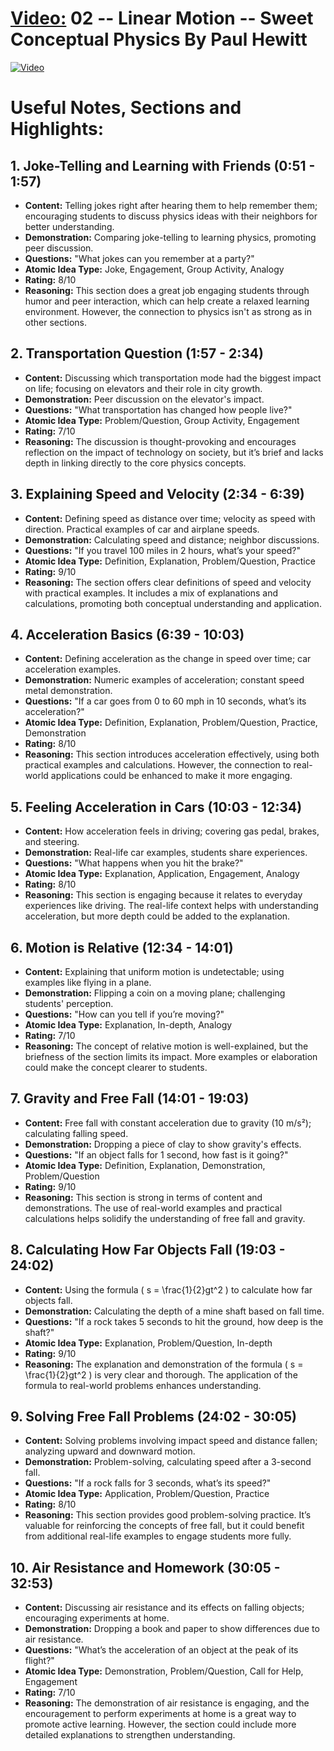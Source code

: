 
# [Video:](https://www.youtube.com/watch?v=615iXQPbh9k) 02 -- Linear Motion -- Sweet Conceptual Physics By Paul Hewitt

[![Video](https://img.youtube.com/vi/615iXQPbh9k/0.jpg)](https://www.youtube.com/watch?v=615iXQPbh9k)

# Useful Notes, Sections and Highlights: 

## 1. Joke-Telling and Learning with Friends (0:51 - 1:57)  
- **Content:** Telling jokes right after hearing them to help remember them; encouraging students to discuss physics ideas with their neighbors for better understanding.  
- **Demonstration:** Comparing joke-telling to learning physics, promoting peer discussion.  
- **Questions:** "What jokes can you remember at a party?"  
- **Atomic Idea Type:** Joke, Engagement, Group Activity, Analogy  
- **Rating:** 8/10  
- **Reasoning:** This section does a great job engaging students through humor and peer interaction, which can help create a relaxed learning environment. However, the connection to physics isn't as strong as in other sections.  

## 2. Transportation Question (1:57 - 2:34)  
- **Content:** Discussing which transportation mode had the biggest impact on life; focusing on elevators and their role in city growth.  
- **Demonstration:** Peer discussion on the elevator's impact.  
- **Questions:** "What transportation has changed how people live?"  
- **Atomic Idea Type:** Problem/Question, Group Activity, Engagement  
- **Rating:** 7/10  
- **Reasoning:** The discussion is thought-provoking and encourages reflection on the impact of technology on society, but it’s brief and lacks depth in linking directly to the core physics concepts.  

## 3. Explaining Speed and Velocity (2:34 - 6:39)  
- **Content:** Defining speed as distance over time; velocity as speed with direction. Practical examples of car and airplane speeds.  
- **Demonstration:** Calculating speed and distance; neighbor discussions.  
- **Questions:** "If you travel 100 miles in 2 hours, what’s your speed?"  
- **Atomic Idea Type:** Definition, Explanation, Problem/Question, Practice  
- **Rating:** 9/10  
- **Reasoning:** The section offers clear definitions of speed and velocity with practical examples. It includes a mix of explanations and calculations, promoting both conceptual understanding and application.  

## 4. Acceleration Basics (6:39 - 10:03)  
- **Content:** Defining acceleration as the change in speed over time; car acceleration examples.  
- **Demonstration:** Numeric examples of acceleration; constant speed metal demonstration.  
- **Questions:** "If a car goes from 0 to 60 mph in 10 seconds, what’s its acceleration?"  
- **Atomic Idea Type:** Definition, Explanation, Problem/Question, Practice, Demonstration  
- **Rating:** 8/10  
- **Reasoning:** This section introduces acceleration effectively, using both practical examples and calculations. However, the connection to real-world applications could be enhanced to make it more engaging.  

## 5. Feeling Acceleration in Cars (10:03 - 12:34)  
- **Content:** How acceleration feels in driving; covering gas pedal, brakes, and steering.  
- **Demonstration:** Real-life car examples, students share experiences.  
- **Questions:** "What happens when you hit the brake?"  
- **Atomic Idea Type:** Explanation, Application, Engagement, Analogy  
- **Rating:** 8/10  
- **Reasoning:** This section is engaging because it relates to everyday experiences like driving. The real-life context helps with understanding acceleration, but more depth could be added to the explanation.  

## 6. Motion is Relative (12:34 - 14:01)  
- **Content:** Explaining that uniform motion is undetectable; using examples like flying in a plane.  
- **Demonstration:** Flipping a coin on a moving plane; challenging students' perception.  
- **Questions:** "How can you tell if you’re moving?"  
- **Atomic Idea Type:** Explanation, In-depth, Analogy  
- **Rating:** 7/10  
- **Reasoning:** The concept of relative motion is well-explained, but the briefness of the section limits its impact. More examples or elaboration could make the concept clearer to students.  

## 7. Gravity and Free Fall (14:01 - 19:03)  
- **Content:** Free fall with constant acceleration due to gravity (10 m/s²); calculating falling speed.  
- **Demonstration:** Dropping a piece of clay to show gravity's effects.  
- **Questions:** "If an object falls for 1 second, how fast is it going?"  
- **Atomic Idea Type:** Definition, Explanation, Demonstration, Problem/Question  
- **Rating:** 9/10  
- **Reasoning:** This section is strong in terms of content and demonstrations. The use of real-world examples and practical calculations helps solidify the understanding of free fall and gravity.  

## 8. Calculating How Far Objects Fall (19:03 - 24:02)  
- **Content:** Using the formula \( s = \frac{1}{2}gt^2 \) to calculate how far objects fall.  
- **Demonstration:** Calculating the depth of a mine shaft based on fall time.  
- **Questions:** "If a rock takes 5 seconds to hit the ground, how deep is the shaft?"  
- **Atomic Idea Type:** Explanation, Problem/Question, In-depth  
- **Rating:** 9/10  
- **Reasoning:** The explanation and demonstration of the formula \( s = \frac{1}{2}gt^2 \) is very clear and thorough. The application of the formula to real-world problems enhances understanding.  

## 9. Solving Free Fall Problems (24:02 - 30:05)  
- **Content:** Solving problems involving impact speed and distance fallen; analyzing upward and downward motion.  
- **Demonstration:** Problem-solving, calculating speed after a 3-second fall.  
- **Questions:** "If a rock falls for 3 seconds, what’s its speed?"  
- **Atomic Idea Type:** Application, Problem/Question, Practice  
- **Rating:** 8/10  
- **Reasoning:** This section provides good problem-solving practice. It’s valuable for reinforcing the concepts of free fall, but it could benefit from additional real-life examples to engage students more fully.  

## 10. Air Resistance and Homework (30:05 - 32:53)  
- **Content:** Discussing air resistance and its effects on falling objects; encouraging experiments at home.  
- **Demonstration:** Dropping a book and paper to show differences due to air resistance.  
- **Questions:** "What’s the acceleration of an object at the peak of its flight?"  
- **Atomic Idea Type:** Demonstration, Problem/Question, Call for Help, Engagement
- **Rating:** 7/10  
- **Reasoning:** The demonstration of air resistance is engaging, and the encouragement to perform experiments at home is a great way to promote active learning. However, the section could include more detailed explanations to strengthen understanding.  
